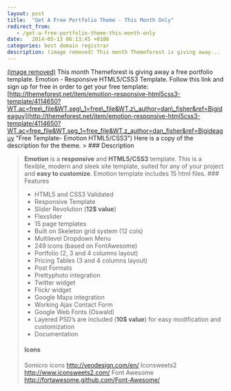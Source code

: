 ```yaml
---
layout: post
title:  "Get A Free Portfolio Theme - This Month Only"
redirect_from:
   - /get-a-free-portfolio-theme-this-month-only
date:   2014-05-13 06:13:45 +0100
categories: best domain registrar
description: (image removed) This month Themeforest is giving away...
---
```


[(image removed)](http://markustenghamn.com/wp-content/uploads/2014/05/preview.__large_preview.jpg) This month Themeforest is giving away a free portfolio template. Emotion - Responsive HTML5/CSS3 Template. Follow this link and sign up for free in order to get your free template: [http://themeforest.net/item/emotion-responsive-html5css3-template/4114650?WT.ac=free\_file&WT.seg\_1=free\_file&WT.z\_author=dan\_fisher&ref=Bigideaguy](http://themeforest.net/item/emotion-responsive-html5css3-template/4114650?WT.ac=free_file&WT.seg_1=free_file&WT.z_author=dan_fisher&ref=Bigideaguy "Free Template- Emotion HTML5/CSS3") Here is a copy of the description for the theme. > ### Description
> 
>  **Emotion** is a **responsive** and **HTML5/CSS3** template. This is a flexible, modern and sleek site template, suited for any of your project and **easy to customize**. Emotion template includes 15 html files. ### Features
> 
> - HTML5 and CSS3 Validated
> - Responsive Template
> - Slider Revolution (**12$ value**)
> - Flexslider
> - 15 page templates
> - Built on Skeleton grid system (12 cols)
> - Multilevel Dropdown Menu
> - 249 icons (based on FontAwesome)
> - Portfolio (2, 3 and 4 columns layout)
> - Pricing Tables (3 and 4 columns layout)
> - Post Formats
> - Prettyphoto integration
> - Twitter widget
> - Flickr widget
> - Google Maps integration
> - Working Ajax Contact Form
> - Google Web Fonts (Oswald)
> - Layered PSD’s are included (**10$ value**) for easy modification and customization
> - Documentation
> 
> #### Icons
> 
>  Somicro icons <http://veodesign.com/en/> Iconsweets2 <http://www.iconsweets2.com/> Font Awesome <http://fortawesome.github.com/Font-Awesome/>